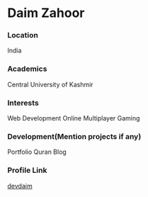 # Daim Zahoor

### Location

India

### Academics

Central University of Kashmir

### Interests

Web Development
Online Multiplayer Gaming

### Development(Mention projects if any)

Portfolio
Quran
Blog

### Profile Link

[devdaim](https://github.com/devdaim6)
